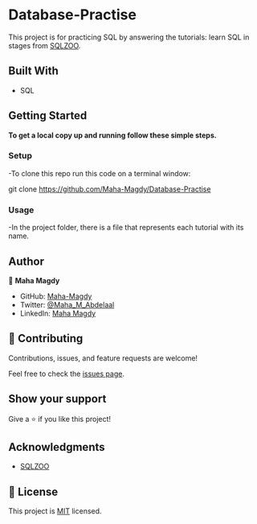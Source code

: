 # Database-Practise

This project is for practicing SQL by answering the tutorials: learn SQL in stages from [SQLZOO](https://sqlzoo.net/wiki/SQL_Tutorial).

## Built With

- SQL

## Getting Started

**To get a local copy up and running follow these simple steps.**

### Setup

-To clone this repo run this code on a terminal window: 

git clone https://github.com/Maha-Magdy/Database-Practise

### Usage

-In the project folder, there is a file that represents each tutorial with its name.

## Author

👤 **Maha Magdy**

- GitHub: [Maha-Magdy](https://github.com/Maha-Magdy)
- Twitter: [@Maha_M_Abdelaal](https://twitter.com/Maha_M_Abdelaal)
- LinkedIn: [Maha Magdy](https://www.linkedin.com/in/maha-magdy-18a8a7116/)


## 🤝 Contributing

Contributions, issues, and feature requests are welcome!

Feel free to check the [issues page]( https://github.com/Maha-Magdy/Database-Practise/issues ).

## Show your support

Give a ⭐️ if you like this project!

## Acknowledgments

- [SQLZOO](https://sqlzoo.net/wiki/SQL_Tutorial)

## 📝 License

This project is [MIT](./LICENSE) licensed.